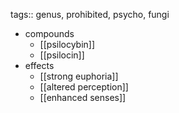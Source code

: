 tags:: genus, prohibited, psycho, fungi

- compounds
	- [[psilocybin]]
	- [[psilocin]]
- effects
	- [[strong euphoria]]
	- [[altered perception]]
	- [[enhanced senses]]